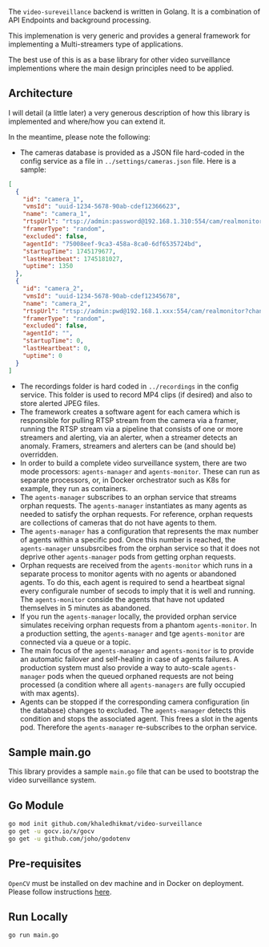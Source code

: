 The `video-sureveillance` backend is written in Golang. It is a combination of API Endpoints and background processing.

This implemenation is very generic and provides a general framework for implementing a Multi-streamers type of applications. 

The best use of this is as a base library for other video surveillance implementions where the main design principles need to be applied. 

## Architecture

 I will detail (a little later) a very generous description of how this library is implemented and where/how you can extend it.

In the meantime, please note the following:
- The cameras database is provided as a JSON file hard-coded in the config service as a file in `../settings/cameras.json` file. Here is a sample:

```json
[
  {
    "id": "camera_1",
    "vmsId": "uuid-1234-5678-90ab-cdef12366623",
    "name": "camera_1",
    "rtspUrl": "rtsp://admin:password@192.168.1.310:554/cam/realmonitor?channel=1\u0026subtype=0",
    "framerType": "random",
    "excluded": false,
    "agentId": "75008eef-9ca3-458a-8ca0-6df6535724bd",
    "startupTime": 1745179677,
    "lastHeartbeat": 1745181027,
    "uptime": 1350
  },
  {
    "id": "camera_2",
    "vmsId": "uuid-1234-5678-90ab-cdef12345678",
    "name": "camera_2",
    "rtspUrl": "rtsp://admin:pwd@192.168.1.xxx:554/cam/realmonitor?channel=1\u0026subtype=0",
    "framerType": "random",
    "excluded": false,
    "agentId": "",
    "startupTime": 0,
    "lastHeartbeat": 0,
    "uptime": 0
  }
]
```

- The recordings folder is hard coded in `../recordings` in the config service. This folder is used to record MP4 clips (if desired) and also to store alerted JPEG files.
- The framework creates a software agent for each camera which is responsible for pulling RTSP stream from the camera via a framer, running the RTSP stream via a pipeline that consists of one or more streamers and alerting, via an alerter, when a streamer detects an anomaly. Framers, streamers and alerters can be (and should be) overridden.    
- In order to build a complete video surveillance system, there are two mode processors: `agents-manager` and `agents-monitor`. These can run as separate processors, or, in Docker orchestrator such as K8s for example, they run as containers. 
- The `agents-manager` subscribes to an orphan service that streams orphan requests. The `agents-manager` instantiates as many agents as needed to satisfy the orphan requests. For reference, orphan requests are collections of cameras that do not have agents to them. 
- The `agents-manager` has a configuration that represents the max number of agents within a specific pod. Once this number is reached, the `agents-manager` unsubsrcibes from the orphan service so that it does not deprive other `agents-manager` pods from getting orphan requests.
- Orphan requests are received from the `agents-monitor` which runs in a separate process to monitor agents with no agents or abandoned agents. To do this, each agent is required to send a heartbeat signal every configurale number of secods to imply that it is well and running. The `agents-monitor` conside the agents that have not updated themselves in 5 minutes as abandoned.
- If you run the `agents-manager` locally, the provided orphan service simulates receiving orphan requests from a phantom `agents-monitor`. In a production setting, the `agents-manager` and tge `agents-monitor` are connected via a queue or a topic.
- The main focus of the `agents-manager` and `agents-monitor` is to provide an automatic failover and self-healing in case of agents failures. A production system must also provide a way to auto-scale `agents-manager` pods when the queued orphaned requests are not being processed (a condition where all `agents-managers` are fully occupied with max agents).       
- Agents can be stopped if the corresponding camera configuration (in the database) changes to excluded. The `agents-manager` detects this condition and stops the associated agent. This frees a slot in the agents pod. Therefore the `agents-manager` re-subscribes to the orphan service.  

## Sample main.go

This library provides a sample `main.go` file that can be used to bootstrap the video surveillance system. 

## Go Module

```bash
go mod init github.com/khaledhikmat/video-surveillance
go get -u gocv.io/x/gocv
go get -u github.com/joho/godotenv
```

## Pre-requisites

`OpenCV` must be installed on dev machine and in Docker on deployment. Please follow instructions [here](https://github.com/hybridgroup/gocv?tab=readme-ov-file#how-to-install).

## Run Locally

```bash
go run main.go
```

